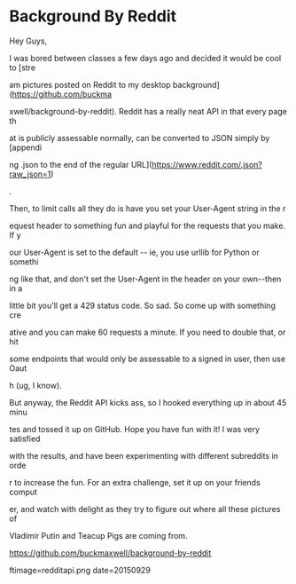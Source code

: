 
# Background By Reddit

Hey Guys,

I was bored between classes a few days ago and decided it would be cool to [stre






















































































am pictures posted on Reddit to my desktop background](https://github.com/buckma






















































































xwell/background-by-reddit).  Reddit has a really neat API in that every page th






















































































at is publicly assessable normally, can be converted to JSON  simply by [appendi






















































































ng .json to the end of the regular URL](https://www.reddit.com/.json?raw_json=1)






















































































.

Then, to limit calls all they do is have you set your User-Agent string in the r






















































































equest header to something fun and playful for the requests that you make.  If y






















































































our User-Agent is set to the default -- ie, you use urllib for Python or somethi






















































































ng like that, and don't set the User-Agent in the header on your own--then in a 






















































































little bit you'll get a 429 status code.  So sad.  So come up with something cre






















































































ative and you can make 60 requests a minute.  If you need to double that, or hit






















































































 some endpoints that would only be assessable to a signed in user, then use Oaut






















































































h (ug, I know).

But anyway, the Reddit API kicks ass, so I hooked everything up in about 45 minu






















































































tes and tossed it up on GitHub.  Hope you have fun with it! I was very satisfied






















































































 with the results, and have been experimenting with different subreddits in orde






















































































r to increase the fun.  For an extra challenge, set it up on your friends comput






















































































er, and watch with delight as they try to figure out where all these pictures of






















































































 Vladimir Putin and Teacup Pigs are coming from.

https://github.com/buckmaxwell/background-by-reddit

ftimage=redditapi.png
date=20150929